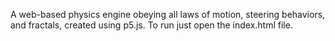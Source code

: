 A web-based physics engine obeying all laws of motion, steering behaviors, and fractals, created using p5.js. To run just open the index.html file.
